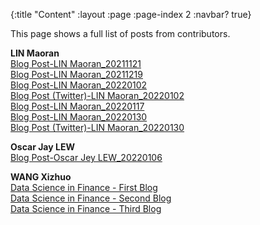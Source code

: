 {:title "Content"
 :layout :page
 :page-index 2
 :navbar? true}

This page shows a full list of posts from contributors.

**LIN Maoran**<br/>
[Blog Post-LIN Maoran_20211121](/posts-output/2021-11-21-Blog-Post-LIN-Maoran/2021-11-21-Blog-Post-LIN-Maoran)<br/>
[Blog Post-LIN Maoran_20211219](/posts-output/2021-12-19-Blog-Post-LIN-Maoran/2021-12-19-Blog-Post-LIN-Maoran)<br/>
[Blog Post-LIN Maoran_20220102](/posts-output/2022-01-02-Blog-Post-LIN-Maoran/2022-01-02-Blog-Post-LIN-Maoran)<br/>
[Blog Post (Twitter)-LIN Maoran_20220102](/posts-output/2022-01-02-Blog-Post-Twitter-LIN-Maoran/2022-01-02-Blog-Post-Twitter-LIN-Maoran)<br/>
[Blog Post-LIN Maoran_20220117](/posts-output/2022-01-17-Blog-Post-LIN-Maoran/2022-01-17-Blog-Post-LIN-Maoran)<br/>
[Blog Post-LIN Maoran_20220130](/posts-output/2022-01-30-Blog-Post-LIN-Maoran/2022-01-30-Blog-Post-LIN-Maoran)<br/>
[Blog Post (Twitter)-LIN Maoran_20220130](/posts-output/2022-01-30-Blog-Post-Twitter-LIN-Maoran/2022-01-30-Blog-Post-Twitter-LIN-Maoran)<br/>

**Oscar Jay LEW**<br/>
[Blog Post-Oscar Jey LEW_20220106](/posts-output/2022-01-06-Blog-Post-Oscar-Jey-LEW/2022-01-06-Blog-Post-Oscar-Jey-LEW)<br/>

**WANG Xizhuo**<br/>
[Data Science in Finance - First Blog](/posts-output/2021-11-21-Blog-Post-WANG-Xizhuo/2021-11-21-Blog-Post-WANG-Xizhuo)<br/>
[Data Science in Finance - Second Blog](/posts-output/2022-01-17-Blog-Post-WANG-Xizhuo/2022-01-17-Blog-Post-WANG-Xizhuo)<br/>
[Data Science in Finance - Third Blog](/posts-output/2022-02-09-Blog-Post-WANG-Xizhuo/2022-02-09-Blog-Post-WANG-Xizhuo)<br/>